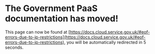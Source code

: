# The Government PaaS documentation has moved!
This page can now be found at [https://docs.cloud.service.gov.uk/#eof-errors-due-to-ip-restrictions](https://docs.cloud.service.gov.uk/#eof-errors-due-to-ip-restrictions), you will be automatically redirected in 5 seconds.